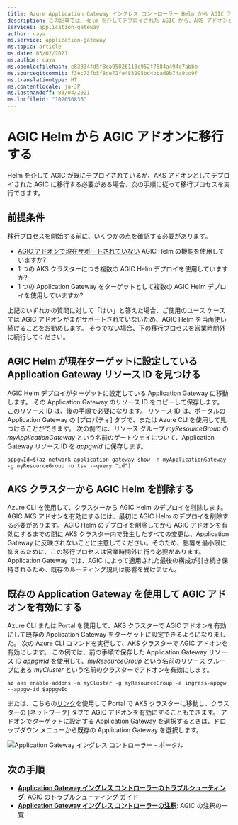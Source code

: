```yaml
---
title: Azure Application Gateway イングレス コントローラー Helm から AGIC アドオンに移行する方法
description: この記事では、Helm を介してデプロイされた AGIC から、AKS アドオンとしてデプロイされた AGIC に移行する方法について説明します
services: application-gateway
author: caya
ms.service: application-gateway
ms.topic: article
ms.date: 03/02/2021
ms.author: caya
ms.openlocfilehash: e83834fd5f8ca95826118c952f7884a494c7abbb
ms.sourcegitcommit: f3ec73fb5f8de72fe483995bd4bbad9b74a9cc9f
ms.translationtype: HT
ms.contentlocale: ja-JP
ms.lasthandoff: 03/04/2021
ms.locfileid: "102050836"
---
```

# <a name="migrate-from-agic-helm-to-agic-add-on"></a>AGIC Helm から AGIC アドオンに移行する 

Helm を介して AGIC が既にデプロイされているが、AKS アドオンとしてデプロイされた AGIC に移行する必要がある場合、次の手順に従って移行プロセスを実行できます。 

## <a name="prerequisites"></a>前提条件 
移行プロセスを開始する前に、いくつかの点を確認する必要があります。 
  - [AGIC アドオンで現在サポートされていない](ingress-controller-overview.md#difference-between-helm-deployment-and-aks-add-on) AGIC Helm の機能を使用していますか?
  - 1 つの AKS クラスターにつき複数の AGIC Helm デプロイを使用していますか? 
  - 1 つの Application Gateway をターゲットとして複数の AGIC Helm デプロイを使用していますか? 

上記のいずれかの質問に対して「はい」と答えた場合、ご使用のユース ケースでは AGIC アドオンがまだサポートされていないため、AGIC Helm を当面使い続けることをお勧めします。 そうでない場合、下の移行プロセスを営業時間外に続行してください。 

## <a name="find-the-application-gateway-resource-id-that-agic-helm-is-currently-targeting"></a>AGIC Helm が現在ターゲットに設定している Application Gateway リソース ID を見つける 
AGIC Helm デプロイがターゲットに設定している Application Gateway に移動します。 その Application Gateway のリソース ID をコピーして保存します。 このリソース ID は、後の手順で必要になります。 リソース ID は、ポータルの Application Gateway の [プロパティ] タブで、または Azure CLI を使用して見つけることができます。 次の例では、リソース グループ *myResourceGroup* の *myApplicationGateway* という名前のゲートウェイについて、Application Gateway リソース ID を *appgwId* に保存します。

```azurecli-interactive
appgwId=$(az network application-gateway show -n myApplicationGateway -g myResourceGroup -o tsv --query "id") 
```

## <a name="delete-agic-helm-from-your-aks-cluster"></a>AKS クラスターから AGIC Helm を削除する
Azure CLI を使用して、クラスターから AGIC Helm のデプロイを削除します。 AGIC AKS アドオンを有効にするには、最初に AGIC Helm のデプロイを削除する必要があります。 AGIC Helm のデプロイを削除してから AGIC アドオンを有効にするまでの間に AKS クラスター内で発生したすべての変更は、Application Gateway に反映されないことに注意してください。そのため、影響を最小限に抑えるために、この移行プロセスは営業時間外に行う必要があります。 Application Gateway では、AGIC によって適用された最後の構成が引き続き保持されるため、既存のルーティング規則は影響を受けません。 

## <a name="enable-agic-add-on-using-your-existing-application-gateway"></a>既存の Application Gateway を使用して AGIC アドオンを有効にする 
Azure CLI または Portal を使用して、AKS クラスターで AGIC アドオンを有効にして既存の Application Gateway をターゲットに設定できるようになりました。 次の Azure CLI コマンドを実行して、AKS クラスターで AGIC アドオンを有効にします。 この例では、前の手順で保存した Application Gateway リソース ID *appgwId* を使用して、*myResourceGroup* という名前のリソース グループにある *myCluster* という名前のクラスターでアドオンを有効にします。 


```azurecli-interactive
az aks enable-addons -n myCluster -g myResourceGroup -a ingress-appgw --appgw-id $appgwId
```

または、こちらの[リンク](https://portal.azure.com/?feature.aksagic=true)を使用して Portal で AKS クラスターに移動し、クラスターの [ネットワーク] タブで AGIC アドオンを有効にすることもできます。 アドオンでターゲットに設定する Application Gateway を選択するときは、ドロップダウン メニューから既存の Application Gateway を選択します。 

![Application Gateway イングレス コントローラー - ポータル](./media/tutorial-ingress-controller-add-on-existing/portal-ingress-controller-add-on.png)

## <a name="next-steps"></a>次の手順
- [**Application Gateway イングレス コントローラーのトラブルシューティング**](ingress-controller-troubleshoot.md): AGIC のトラブルシューティング ガイド 
- [**Application Gateway イングレス コントローラーの注釈**](ingress-controller-annotations.md): AGIC の注釈の一覧 